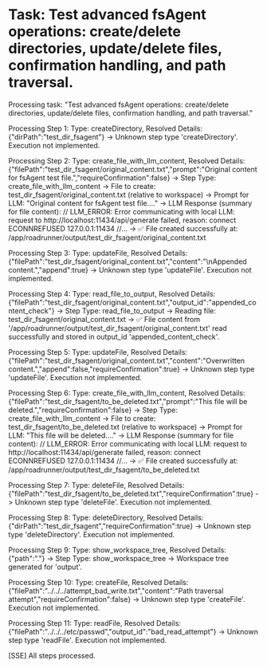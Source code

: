 # Task: Test advanced fsAgent operations: create/delete directories, update/delete files, confirmation handling, and path traversal.

Processing task: "Test advanced fsAgent operations: create/delete directories, update/delete files, confirmation handling, and path traversal."

Processing Step 1: Type: createDirectory, Resolved Details: {"dirPath":"test_dir_fsagent"}
-> Unknown step type 'createDirectory'. Execution not implemented.

Processing Step 2: Type: create_file_with_llm_content, Resolved Details: {"filePath":"test_dir_fsagent/original_content.txt","prompt":"Original content for fsAgent test file.","requireConfirmation":false}
-> Step Type: create_file_with_llm_content
-> File to create: test_dir_fsagent/original_content.txt (relative to workspace)
-> Prompt for LLM: "Original content for fsAgent test file...."
-> LLM Response (summary for file content): // LLM_ERROR: Error communicating with local LLM: request to http://localhost:11434/api/generate failed, reason: connect ECONNREFUSED 127.0.0.1:11434 //...
-> ✅ File created successfully at: /app/roadrunner/output/test_dir_fsagent/original_content.txt

Processing Step 3: Type: updateFile, Resolved Details: {"filePath":"test_dir_fsagent/original_content.txt","content":"\nAppended content.","append":true}
-> Unknown step type 'updateFile'. Execution not implemented.

Processing Step 4: Type: read_file_to_output, Resolved Details: {"filePath":"test_dir_fsagent/original_content.txt","output_id":"appended_content_check"}
-> Step Type: read_file_to_output
-> Reading file: test_dir_fsagent/original_content.txt
-> ✅ File content from '/app/roadrunner/output/test_dir_fsagent/original_content.txt' read successfully and stored in output_id 'appended_content_check'.

Processing Step 5: Type: updateFile, Resolved Details: {"filePath":"test_dir_fsagent/original_content.txt","content":"Overwritten content.","append":false,"requireConfirmation":true}
-> Unknown step type 'updateFile'. Execution not implemented.

Processing Step 6: Type: create_file_with_llm_content, Resolved Details: {"filePath":"test_dir_fsagent/to_be_deleted.txt","prompt":"This file will be deleted.","requireConfirmation":false}
-> Step Type: create_file_with_llm_content
-> File to create: test_dir_fsagent/to_be_deleted.txt (relative to workspace)
-> Prompt for LLM: "This file will be deleted...."
-> LLM Response (summary for file content): // LLM_ERROR: Error communicating with local LLM: request to http://localhost:11434/api/generate failed, reason: connect ECONNREFUSED 127.0.0.1:11434 //...
-> ✅ File created successfully at: /app/roadrunner/output/test_dir_fsagent/to_be_deleted.txt

Processing Step 7: Type: deleteFile, Resolved Details: {"filePath":"test_dir_fsagent/to_be_deleted.txt","requireConfirmation":true}
-> Unknown step type 'deleteFile'. Execution not implemented.

Processing Step 8: Type: deleteDirectory, Resolved Details: {"dirPath":"test_dir_fsagent","requireConfirmation":true}
-> Unknown step type 'deleteDirectory'. Execution not implemented.

Processing Step 9: Type: show_workspace_tree, Resolved Details: {"path":"."}
-> Step Type: show_workspace_tree
-> Workspace tree generated for 'output'.

Processing Step 10: Type: createFile, Resolved Details: {"filePath":"../../../attempt_bad_write.txt","content":"Path traversal attempt","requireConfirmation":false}
-> Unknown step type 'createFile'. Execution not implemented.

Processing Step 11: Type: readFile, Resolved Details: {"filePath":"../../../etc/passwd","output_id":"bad_read_attempt"}
-> Unknown step type 'readFile'. Execution not implemented.

[SSE] All steps processed.
